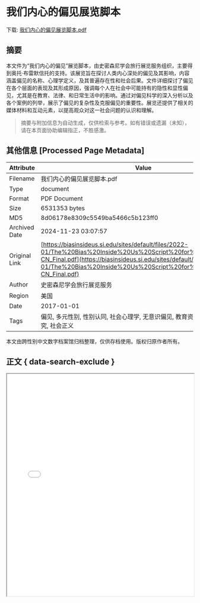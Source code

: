 # 我们内心的偏见展览脚本

<!-- tcd_download_link -->
下载: <a href="../我们内心的偏见展览脚本.pdf" download>我们内心的偏见展览脚本.pdf</a>
<!-- tcd_download_link_end -->

## 摘要

<!-- tcd_abstract -->
本文件为“我们内心的偏见”展览脚本，由史密森尼学会旅行展览服务组织，主要得到奥托·布雷默信托的支持。该展览旨在探讨人类内心深处的偏见及其影响，内容涵盖偏见的名称、心理学定义，及其普遍存在性和社会后果。文件详细探讨了偏见在各个层面的表现及其形成原因，强调每个人在社会中可能持有的隐性和显性偏见，尤其是在教育、法律、和日常生活中的影响。通过对偏见科学的深入分析以及各个案例的列举，展示了偏见的复杂性及克服偏见的重要性。展览还提供了相关的媒体材料和互动元素，以提高观众对这一社会问题的认识和理解。

<!-- tcd_abstract_end -->

> 摘要与附加信息为自动生成，仅供检索与参考。如有错误或遗漏（未知），请在本页面协助编辑指正，不胜感激。

## 其他信息 [Processed Page Metadata]

| Attribute       | Value                                  |
|-----------------|----------------------------------------|
| Filename        | 我们内心的偏见展览脚本.pdf                             |
| Type            | document                                 |
| Format          | PDF Document                               |
| Size            | 6531353 bytes                           |
| MD5             | 8d06178e8309c5549ba5466c5b123ff0                                  |
| Archived Date   | 2024-11-23 03:07:57                             |
| Original Link   | [https://biasinsideus.si.edu/sites/default/files/2022-01/The%20Bias%20Inside%20Us%20Script%20for%20translation_zh-CN_Final.pdf](https://biasinsideus.si.edu/sites/default/files/2022-01/The%20Bias%20Inside%20Us%20Script%20for%20translation_zh-CN_Final.pdf)                         |
| Author          | 史密森尼学会旅行展览服务                               |
| Region          | 美国                               |
| Date            | 2017-01-01                                 |
| Tags            | 偏见, 多元性别, 性别认同, 社会心理学, 无意识偏见, 教育资源, LGBTQ, 酷儿研究, 社会正义                                 |

本文由跨性别中文数字档案馆归档整理，仅供存档使用。版权归原作者所有。


## 正文 { data-search-exclude }

<!-- tcd_main_text -->
<iframe src="../我们内心的偏见展览脚本.pdf" width="100%" height="600px">
    <p>无法显示PDF，请下载查看。</p>
</iframe>
<!-- tcd_main_text_end -->

